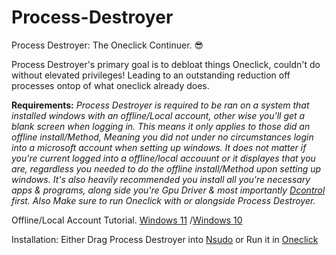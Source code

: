 # Process-Destroyer
Process Destroyer: The Oneclick Continuer. 😎 

Process Destroyer's primary goal is to debloat things Oneclick, couldn't do without elevated privileges!
Leading to an outstanding reduction off processes ontop of what oneclick already does.

**Requirements:**
*Process Destroyer is required to be ran on a system that installed windows with an offline/Local account, other wise you'll get a blank screen when logging in.
This means it only applies to those did an offline install/Method, Meaning you did not under no circumstances login into a microsoft account when setting up windows. 
It does not matter if you're current logged into a offline/local accouunt or it displayes that you are, regardless you needed to do the offline install/Method upon setting up windows.
It's also heavily recommended you install all you're necessary apps & programs, along side you're Gpu Driver & most importantly [Dcontrol](https://www.sordum.org/9480/defender-control-v2-1/) first.
Also Make sure to run Oneclick with or alongside Process Destroyer.*

Offline/Local Account Tutorial.
[Windows 11](https://youtu.be/VOtOEEGxbu4?si=Q9WdHbVFJQExuPk8)
/[Windows 10](https://www.youtube.com/watch?v=rHEgHumzjVQ)

Installation: Either Drag Process Destroyer into [Nsudo](https://github.com/M2TeamArchived/NSudo/releases) or Run it in [Oneclick](https://github.com/QuakedK/Oneclick)
